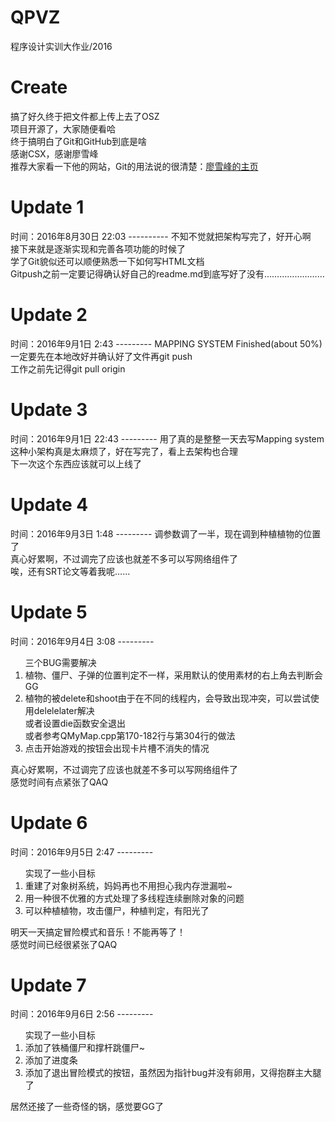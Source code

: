 # QPVZ
程序设计实训大作业/2016

<h1>Create</h1>
</hr>
搞了好久终于把文件都上传上去了OSZ</br>
项目开源了，大家随便看哈</br>
终于搞明白了Git和GitHub到底是啥</br>
感谢CSX，感谢廖雪峰</br>
推荐大家看一下他的网站，Git的用法说的很清楚：<a href = "http://www.liaoxuefeng.com/">廖雪峰的主页</a></br>

<h1>Update 1</h1>
时间：2016年8月30日 22:03
----------
不知不觉就把架构写完了，好开心啊</br>
接下来就是逐渐实现和完善各项功能的时候了</br>
学了Git貌似还可以顺便熟悉一下如何写HTML文档</br>
Gitpush之前一定要记得确认好自己的readme.md到底写好了没有……………………</br>

<h1>Update 2</h1>
时间：2016年9月1日 2:43
---------
MAPPING SYSTEM Finished(about 50%)</br>
一定要先在本地改好并确认好了文件再git push</br>
工作之前先记得git pull origin</br>

<h1>Update 3</h1>
时间：2016年9月1日 22:43
---------
用了真的是整整一天去写Mapping system</br>
这种小架构真是太麻烦了，好在写完了，看上去架构也合理</br>
下一次这个东西应该就可以上线了</br>

<h1>Update 4</h1>
时间：2016年9月3日 1:48
---------
调参数调了一半，现在调到种植植物的位置了</br>
真心好累啊，不过调完了应该也就差不多可以写网络组件了</br>
唉，还有SRT论文等着我呢……</br>

<h1>Update 5</h1>
时间：2016年9月4日 3:08
---------
<ol>三个BUG需要解决
	<li>植物、僵尸、子弹的位置判定不一样，采用默认的使用素材的右上角去判断会GG</li>
	<li>植物的被delete和shoot由于在不同的线程内，会导致出现冲突，可以尝试使用delelelater解决</br>
	或者设置die函数安全退出</br>
	或者参考QMyMap.cpp第170-182行与第304行的做法</br></li>
	<li>点击开始游戏的按钮会出现卡片槽不消失的情况</li>
</ol>
真心好累啊，不过调完了应该也就差不多可以写网络组件了</br>
感觉时间有点紧张了QAQ</br>

<h1>Update 6</h1>
时间：2016年9月5日 2:47
---------
<ol>实现了一些小目标
	<li>重建了对象树系统，妈妈再也不用担心我内存泄漏啦~</li>
	<li>用一种很不优雅的方式处理了多线程连续删除对象的问题</li>
	<li>可以种植植物，攻击僵尸，种植判定，有阳光了</li>
</ol>
明天一天搞定冒险模式和音乐！不能再等了！</br>
感觉时间已经很紧张了QAQ</br>

<h1>Update 7</h1>
时间：2016年9月6日 2:56
---------
<ol>实现了一些小目标
	<li>添加了铁桶僵尸和撑杆跳僵尸~</li>
	<li>添加了进度条</li>
	<li>添加了退出冒险模式的按钮，虽然因为指针bug并没有卵用，又得抱群主大腿了</li>
</ol>
居然还接了一些奇怪的锅，感觉要GG了</br>
